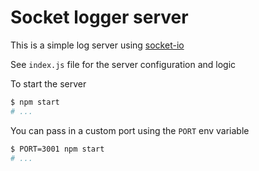 # Socket logger server

This is a simple log server using [socket-io](https://socket.io)

See `index.js` file for the server configuration and logic

To start the server

```sh
$ npm start
# ...
```

You can pass in a custom port using the `PORT` env variable

```sh
$ PORT=3001 npm start
# ...
```
